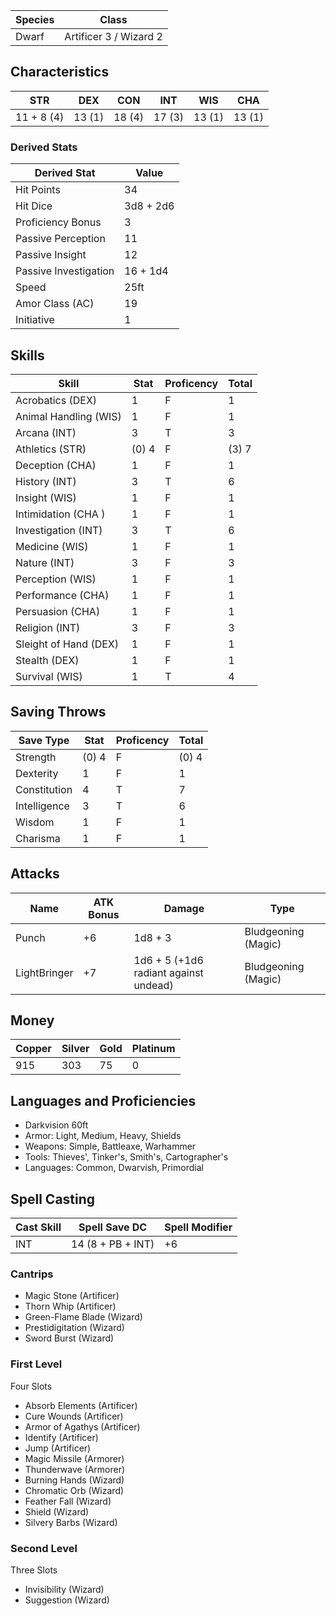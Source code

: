 
| Species | Class                  |
| ------- | ---------------------- |
| Dwarf   | Artificer 3 / Wizard 2 |

## Characteristics

| STR        | DEX    | CON    | INT    | WIS    | CHA    |
| ---------- | ------ | ------ | ------ | ------ | ------ |
| 11 + 8 (4) | 13 (1) | 18 (4) | 17 (3) | 13 (1) | 13 (1) |

### Derived Stats

| Derived Stat          | Value     |
| --------------------- | --------- |
| Hit Points            | 34        |
| Hit Dice              | 3d8 + 2d6 |
| Proficiency Bonus     | 3         |
| Passive Perception    | 11        |
| Passive Insight       | 12        |
| Passive Investigation | 16 + 1d4  |
| Speed                 | 25ft      |
| Amor Class (AC)       | 19        |
| Initiative            | 1         |

## Skills

| Skill                 | Stat  | Proficency | Total |
| --------------------- | ----- | ---------- | ----- |
| Acrobatics (DEX)      | 1     | F          | 1     |
| Animal Handling (WIS) | 1     | F          | 1     |
| Arcana (INT)          | 3     | T          | 3     |
| Athletics (STR)       | (0) 4 | F          | (3) 7 |
| Deception (CHA)       | 1     | F          | 1     |
| History (INT)         | 3     | T          | 6     |
| Insight (WIS)         | 1     | F          | 1     |
| Intimidation (CHA )   | 1     | F          | 1     |
| Investigation (INT)   | 3     | T          | 6     |
| Medicine (WIS)        | 1     | F          | 1     |
| Nature (INT)          | 3     | F          | 3     |
| Perception (WIS)      | 1     | F          | 1     |
| Performance (CHA)     | 1     | F          | 1     |
| Persuasion (CHA)      | 1     | F          | 1     |
| Religion (INT)        | 3     | F          | 3     |
| Sleight of Hand (DEX) | 1     | F          | 1     |
| Stealth (DEX)         | 1     | F          | 1     |
| Survival (WIS)        | 1     | T          | 4     |

## Saving Throws

| Save Type    | Stat  | Proficency | Total |
| ------------ | ----- | ---------- | ----- |
| Strength     | (0) 4 | F          | (0) 4 |
| Dexterity    | 1     | F          | 1     |
| Constitution | 4     | T          | 7     |
| Intelligence | 3     | T          | 6     |
| Wisdom       | 1     | F          | 1     |
| Charisma     | 1     | F          | 1     |

## Attacks

| Name         | ATK Bonus | Damage                                | Type                |
| ------------ | --------- | ------------------------------------- | ------------------- |
| Punch        | +6        | 1d8 + 3                               | Bludgeoning (Magic) |
| LightBringer | +7        | 1d6 + 5 (+1d6 radiant against undead) | Bludgeoning (Magic) |

## Money

| Copper | Silver | Gold | Platinum |
| ------ | ------ | ---- | -------- |
| 915    | 303    | 75   | 0        |

## Languages and Proficiencies

- Darkvision 60ft
- Armor: Light, Medium, Heavy, Shields 
- Weapons: Simple, Battleaxe, Warhammer 
- Tools: Thieves', Tinker's, Smith's, Cartographer's 
- Languages: Common, Dwarvish, Primordial


## Spell Casting

| Cast Skill | Spell Save DC     | Spell Modifier |
| ---------- | ----------------- | -------------- |
| INT        | 14 (8 + PB + INT) | +6             |

### Cantrips

- Magic Stone (Artificer)
- Thorn Whip (Artificer)
- Green-Flame Blade (Wizard)
- Prestidigitation (Wizard)
- Sword Burst (Wizard)
### First Level 
Four Slots
- Absorb Elements (Artificer)
- Cure Wounds (Artificer)
- Armor of Agathys (Artificer)
- Identify (Artificer)
- Jump (Artificer)
- Magic Missile (Armorer)
- Thunderwave (Armorer)
- Burning Hands (Wizard)
- Chromatic Orb (Wizard)
- Feather Fall (Wizard)
- Shield (Wizard)
- Silvery Barbs (Wizard)
### Second Level
Three Slots
- Invisibility (Wizard)
- Suggestion (Wizard)
